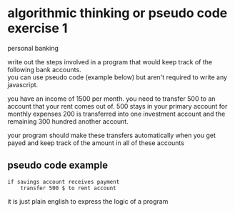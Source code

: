 # algorithmic thinking or pseudo code exercise 1

personal banking

write out the steps involved in a program that would keep track of the following bank accounts.  
you can use pseudo code (example below) but aren't required to write any javascript.

you have an income of 1500 per month.
you need to transfer 500 to an account that your rent comes out of.
500 stays in your primary account for monthly expenses
200 is transferred into one investment account
and the remaining 300 hundred another account.

your program should make these transfers automatically when you get payed and keep track of
the amount in all of these accounts


## pseudo code example

    if savings account receives payment
        transfer 500 $ to rent account

it is just plain english to express the logic of a program

